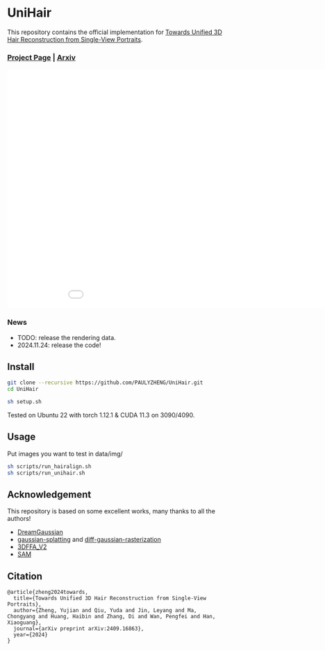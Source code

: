 # UniHair

This repository contains the official implementation for [Towards Unified 3D Hair Reconstruction from Single-View Portraits](https://arxiv.org/abs/2409.16863).

### [Project Page](https://unihair24.github.io/) | [Arxiv](https://arxiv.org/abs/2409.16863)

<p style="text-align: center;">
            <iframe width="970" height="550" src="assets/fastforward.mp4" frameborder="0" allow="accelerometer; autoplay; encrypted-media; gyroscope; picture-in-picture" allowfullscreen></iframe></p>


### News

- TODO: release the rendering data.
- 2024.11.24: release the code!

## Install

```bash
git clone --recursive https://github.com/PAULYZHENG/UniHair.git
cd UniHair

sh setup.sh
```

Tested on Ubuntu 22 with torch 1.12.1 & CUDA 11.3 on 3090/4090.

## Usage
Put images you want to test in data/img/
```bash
sh scripts/run_hairalign.sh
sh scripts/run_unihair.sh
```

## Acknowledgement

This repository is based on some excellent works, many thanks to all the authors!

- [DreamGaussian](https://github.com/dreamgaussian/dreamgaussian)
- [gaussian-splatting](https://github.com/graphdeco-inria/gaussian-splatting) and [diff-gaussian-rasterization](https://github.com/graphdeco-inria/diff-gaussian-rasterization)
- [3DFFA_V2](https://github.com/cleardusk/3DDFA_V2)
- [SAM](https://github.com/facebookresearch/segment-anything)


## Citation

```
@article{zheng2024towards,
  title={Towards Unified 3D Hair Reconstruction from Single-View Portraits},
  author={Zheng, Yujian and Qiu, Yuda and Jin, Leyang and Ma, Chongyang and Huang, Haibin and Zhang, Di and Wan, Pengfei and Han, Xiaoguang},
  journal={arXiv preprint arXiv:2409.16863},
  year={2024}
}
```
